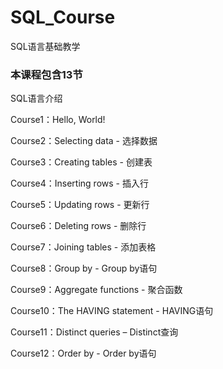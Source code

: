 # SQL_Course
SQL语言基础教学

### 本课程包含13节
SQL语言介绍

Course1：Hello, World!

Course2：Selecting data - 选择数据

Course3：Creating tables - 创建表

Course4：Inserting rows - 插入行

Course5：Updating rows - 更新行

Course6：Deleting rows - 删除行

Course7：Joining tables - 添加表格

Course8：Group by - Group by语句

Course9：Aggregate functions - 聚合函数

Course10：The HAVING statement - HAVING语句

Course11：Distinct queries – Distinct查询

Course12：Order by - Order by语句
